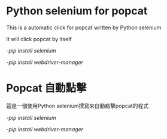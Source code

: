 # Python selenium for popcat

This is a automatic click for popcat written by Python selenium

It will click popcat by itself

*-pip install selenium*

*-pip install webdriver-manager*

# Popcat 自動點擊

這是一個使用Python selenium撰寫來自動點擊popcat的程式

*-pip install selenium*

*-pip install webdriver-manager*
